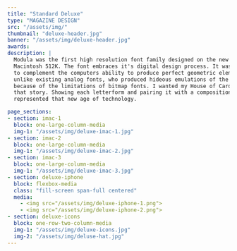 ```yaml
---
title: "Standard Deluxe"
type: "MAGAZINE DESIGN"
src: "/assets/img/"
thumbnail: "deluxe-header.jpg"
banner: "/assets/img/deluxe-header.jpg"
awards:
description: |
  Modula was the first high resolution font family designed on the new Apple
  Macintosh 512K. The font embraces it's digital design process. It was designed
  to complement the computers ability to produce perfect geometric elements
  unlike existing analog fonts, who produced hideous emulations of the original
  because of the limitations of bitmap fonts. I wanted my House of Cards to tell
  that story. Showing each letterform and pairing it with a composition that
  represented that new age of technology.

page_sections:
- section: imac-1
  block: one-large-column-media
  img-1: "/assets/img/deluxe-imac-1.jpg"
- section: imac-2
  block: one-large-column-media
  img-1: "/assets/img/deluxe-imac-2.jpg"
- section: imac-3
  block: one-large-column-media
  img-1: "/assets/img/deluxe-imac-3.jpg"
- section: deluxe-iphone
  block: flexbox-media
  class: "fill-screen span-full centered"
  media:
    - <img src="/assets/img/deluxe-iphone-1.png">
    - <img src="/assets/img/deluxe-iphone-2.png">
- section: deluxe-icons
  block: one-row-two-column-media
  img-1: "/assets/img/deluxe-icons.jpg"
  img-2: "/assets/img/deluse-hat.jpg"
---
```

